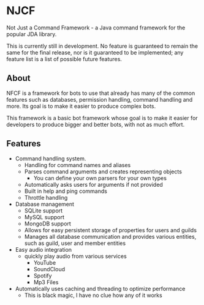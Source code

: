 # NJCF
Not Just a Command Framework - a Java command framework for the popular JDA library.

This is currently still in development. No feature is guaranteed to remain the same for the final release,
nor is it guaranteed to be implemented; any feature list is a list of possible future features.

## About

NFCF is a framework for bots to use that already has many of the common features such as
databases, permission handling, command handling and more. 
Its goal is to make it easier to produce complex bots. 

This framework is a basic bot framework whose goal is to make it easier for developers to produce bigger and better bots,
with not as much effort.

## Features

- Command handling system.
  - Handling for command names and aliases
  - Parses command arguments and creates representing objects
    - You can define your own parsers for your own types
  - Automatically asks users for arguments if not provided
  - Built in help and ping commands
  - Throttle handling
- Database management
  - SQLite support
  - MySQL support
  - MongoDB support
  - Allows for easy persistent storage of properties for users and guilds
  - Manages all database communication and provides various entities, such as guild, user and member entities
- Easy audio integration
  - quickly play audio from various services
    - YouTube
    - SoundCloud
    - Spotify
    - Mp3 Files
- Automatically uses caching and threading to optimize performance
  - This is black magic, I have no clue how any of it works


